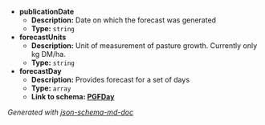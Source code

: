  - <b id="#/properties/publicationDate">publicationDate</b>
	 - **Description:** Date on which the forecast was generated
	 - **Type:** `string`
 - <b id="#/properties/forecastUnits">forecastUnits</b>
	 - **Description:** Unit of measurement of pasture growth. Currently only kg DM/ha.
	 - **Type:** `string`
 - <b id="#/properties/forecastDay">forecastDay</b>
	 - **Description:** Provides forecast for a set of days
	 - **Type:** `array`
	 - <b id="pgfdaypgfday.md">Link to schema: [PGFDay](PGFDay.md)</b>

_Generated with [json-schema-md-doc](https://brianwendt.github.io/json-schema-md-doc/)_